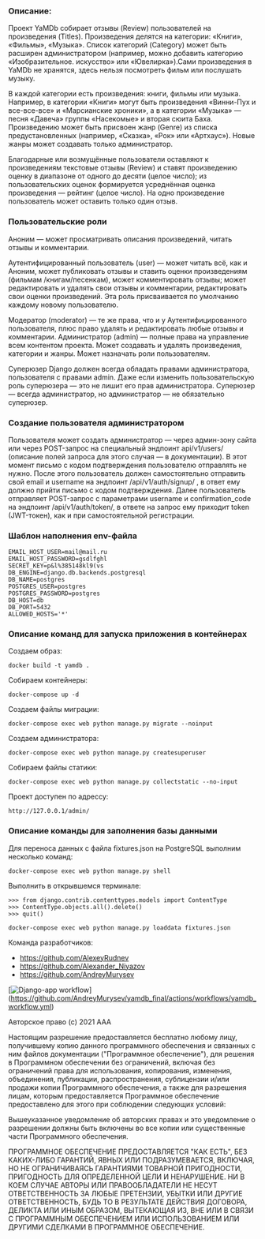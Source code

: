 ### Описание:
Проект YaMDb собирает отзывы (Review) пользователей на произведения (Titles). Произведения делятся на категории: «Книги», «Фильмы», 
«Музыка». Список категорий (Category) может быть расширен администратором (например, можно добавить категорию «Изобразительное.
искусство» или «Ювелирка»).Сами произведения в YaMDb не хранятся, здесь нельзя посмотреть фильм или послушать музыку.

В каждой категории есть произведения: книги, фильмы или музыка. Например, в категории «Книги» могут быть произведения «Винни-Пух и
все-все-все» и «Марсианские хроники», а в категории «Музыка» — песня «Давеча» группы «Насекомые» и вторая сюита Баха. Произведению
может быть присвоен жанр (Genre) из списка предустановленных (например, «Сказка», «Рок» или «Артхаус»). Новые жанры может создавать
только администратор.

Благодарные или возмущённые пользователи оставляют к произведениям текстовые отзывы (Review) и ставят произведению оценку в диапазоне
от одного до десяти (целое число); из пользовательских оценок формируется усреднённая оценка произведения — рейтинг (целое число). На
одно произведение пользователь может оставить только один отзыв.

### Пользовательские роли
Аноним — может просматривать описания произведений, читать отзывы и комментарии.

Аутентифицированный пользователь (user) — может читать всё, как и Аноним, может публиковать отзывы и ставить оценки произведениям (фильмам
/книгам/песенкам), может комментировать отзывы; может редактировать и удалять свои отзывы и комментарии, редактировать свои оценки 
произведений. Эта роль присваивается по умолчанию каждому новому пользователю.

Модератор (moderator) — те же права, что и у Аутентифицированного пользователя, плюс право удалять и редактировать любые отзывы и комментарии.
Администратор (admin) — полные права на управление всем контентом проекта. Может создавать и удалять произведения, категории и жанры. Может 
назначать роли пользователям.

Суперюзер Django должен всегда обладать правами администратора, пользователя с правами admin. Даже если изменить пользовательскую роль суперюзера 
— это не лишит его прав администратора. Суперюзер — всегда администратор, но администратор — не обязательно суперюзер.

### Создание пользователя администратором
Пользователя может создать администратор — через админ-зону сайта или через POST-запрос на специальный эндпоинт api/v1/users/ (описание полей 
запроса для этого случая — в документации). В этот момент письмо с кодом подтверждения пользователю отправлять не нужно.
После этого пользователь должен самостоятельно отправить свой email и username на эндпоинт /api/v1/auth/signup/ , в ответ ему должно прийти 
письмо с кодом подтверждения. Далее пользователь отправляет POST-запрос с параметрами username и confirmation_code на эндпоинт /api/v1/auth/token/, 
в ответе на запрос ему приходит token (JWT-токен), как и при самостоятельной регистрации.

### Шаблон наполнения env-файла

```
EMAIL_HOST_USER=mail@mail.ru
EMAIL_HOST_PASSWORD=gsdlfghl
SECRET_KEY=p&l%385148kl9(vs
DB_ENGINE=django.db.backends.postgresql
DB_NAME=postgres
POSTGRES_USER=postgres
POSTGRES_PASSWORD=postgres
DB_HOST=db
DB_PORT=5432
ALLOWED_HOSTS='*'

```
### Описание команд для запуска приложения в контейнерах

Создаем образ:
```
docker build -t yamdb .
```
Собираем контейнеры:
```
docker-compose up -d
```
Создаем файлы миграции:
```
docker-compose exec web python manage.py migrate --noinput
```
Создаем администратора:

```
docker-compose exec web python manage.py createsuperuser
```
Собираем файлы статики:
```
docker-compose exec web python manage.py collectstatic --no-input 
```
Проект доступен по адрессу:
```
http://127.0.0.1/admin/
```
### Описание команды для заполнения базы данными
Для переноса данных с файла fixtures.json на PostgreSQL выполним несколько команд:
```
docker-compose exec web python manage.py shell 
```
Выполнить в открывшемся терминале:
```
>>> from django.contrib.contenttypes.models import ContentType
>>> ContentType.objects.all().delete()
>>> quit()
```
```
docker-compose exec web python manage.py loaddata fixtures.json
```

Команда разработчиков:
 - https://github.com/AlexeyRudnev
 - https://github.com/Alexander_Niyazov
 - https://github.com/AndreyMurysev

[![Django-app workflow](https://github.com/AndreyMurysev/yamdb_final/actions/workflows/yamdb_workflow.yml/badge.svg)]
(https://github.com/AndreyMurysev/yamdb_final/actions/workflows/yamdb_workflow.yml)

Авторское право (c) 2021 AAA

Настоящим разрешение предоставляется бесплатно любому лицу, получившему копию
данного программного обеспечения и связанных с ним файлов документации ("Программное обеспечение"), для решения
в Программном обеспечении без ограничений, включая без ограничений права
для использования, копирования, изменения, объединения, публикации, распространения, сублицензии и/или продажи
копии Программного обеспечения, а также для разрешения лицам, которым предоставляется Программное обеспечение
предоставлено для этого при соблюдении следующих условий:

Вышеуказанное уведомление об авторских правах и это уведомление о разрешении должны быть включены во все
копии или существенные части Программного обеспечения.

ПРОГРАММНОЕ ОБЕСПЕЧЕНИЕ ПРЕДОСТАВЛЯЕТСЯ "КАК ЕСТЬ", БЕЗ КАКИХ-ЛИБО ГАРАНТИЙ, ЯВНЫХ ИЛИ
ПОДРАЗУМЕВАЕТСЯ, ВКЛЮЧАЯ, НО НЕ ОГРАНИЧИВАЯСЬ ГАРАНТИЯМИ ТОВАРНОЙ ПРИГОДНОСТИ,
ПРИГОДНОСТЬ ДЛЯ ОПРЕДЕЛЕННОЙ ЦЕЛИ И НЕНАРУШЕНИЕ. НИ В КОЕМ СЛУЧАЕ
АВТОРЫ ИЛИ ПРАВООБЛАДАТЕЛИ НЕ НЕСУТ ОТВЕТСТВЕННОСТЬ ЗА ЛЮБЫЕ ПРЕТЕНЗИИ, УБЫТКИ ИЛИ ДРУГИЕ
ОТВЕТСТВЕННОСТЬ, БУДЬ ТО В РЕЗУЛЬТАТЕ ДЕЙСТВИЯ ДОГОВОРА, ДЕЛИКТА ИЛИ ИНЫМ ОБРАЗОМ, ВЫТЕКАЮЩАЯ ИЗ,
ВНЕ ИЛИ В СВЯЗИ С ПРОГРАММНЫМ ОБЕСПЕЧЕНИЕМ ИЛИ ИСПОЛЬЗОВАНИЕМ ИЛИ ДРУГИМИ СДЕЛКАМИ В
ПРОГРАММНОЕ ОБЕСПЕЧЕНИЕ.
  
